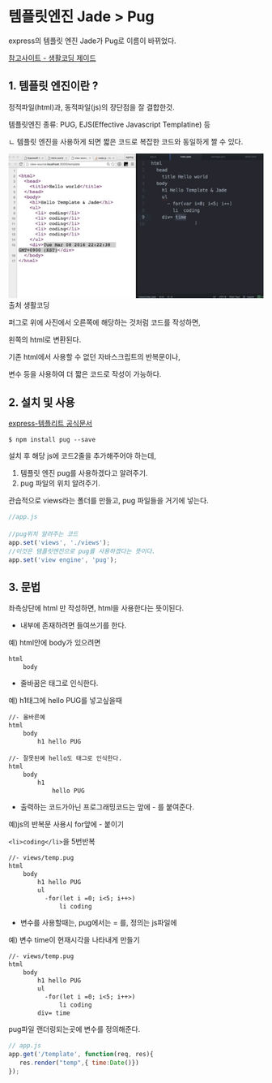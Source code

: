 # 템플릿엔진 Jade > Pug
express의 템플릿 엔진 Jade가 Pug로 이름이 바뀌었다.

[참고사이트 - 생활코딩 제이드](https://opentutorials.org/course/2136/11915) 

## 1. 템플릿 엔진이란 ?

정적파일(html)과, 동적파일(js)의 장단점을 잘 결합한것.

템플릿엔진 종류: PUG, EJS(Effective Javascript Templatine) 등

ㄴ 템플릿 엔진을 사용하게 되면 짧은 코드로 복잡한 코드와 동일하게
짤 수 있다.

![Alt text](../IMG/pug.jpg)
출처 생활코딩

퍼그로 위에 사진에서 오른쪽에 해당하는 것처럼 코드를 작성하면,

왼쪽의 html로 변환된다.

기존 html에서 사용할 수 없던 자바스크립트의 반복문이나,

변수 등을 사용하여 더 짧은 코드로 작성이 가능하다.

## 2. 설치 및 사용
[express-템플리트 공식문서](https://expressjs.com/ko/guide/using-template-engines.html)

```node
$ npm install pug --save
```
설치 후 해당 js에 코드2줄을 추가해주어야 하는데,

1. 템플릿 엔진 pug를 사용하겠다고 알려주기.
2. pug 파일의 위치 알려주기.

관습적으로 views라는 폴더를 만들고, pug 파일들을 거기에 넣는다.


```js
//app.js

//pug위치 알려주는 코드
app.set('views', './views'); 
//이것은 템플릿엔진으로 pug를 사용하겠다는 뜻이다.
app.set('view engine', 'pug'); 
```

## 3. 문법

좌측상단에 html 만 작성하면, html을 사용한다는 뜻이된다.

- 내부에 존재하려면 들여쓰기를 한다.

예) html안에 body가 있으려면
```pug
html
    body
```
- 줄바꿈은 태그로 인식한다.

예) h1태그에 hello PUG를 넣고싶을때
```pug
//- 올바른예
html
    body
        h1 hello PUG

//- 잘못된예 hello도 태그로 인식한다.
html
    body
        h1
            hello PUG
```

- 출력하는 코드가아닌 프로그래밍코드는 앞에 - 를 붙여준다.

예)js의 반복문 사용시 for앞에 - 붙이기

`<li>coding</li>`을 5번반복

```pug
//- views/temp.pug
html
    body
        h1 hello PUG
        ul
          -for(let i =0; i<5; i++>)
              li coding      
```
- 변수를 사용할때는, pug에서는 = 를, 정의는 js파일에

예) 변수 time이 현재시각을 나타내게 만들기
```pug
//- views/temp.pug
html
    body
        h1 hello PUG
        ul
          -for(let i =0; i<5; i++>)
              li coding  
        div= time    
 ```
pug파일 랜더링되는곳에 변수를 정의해준다.
 ```js         
// app.js
app.get('/template', function(req, res){
    res.render("temp",{ time:Date()})
}); 
```